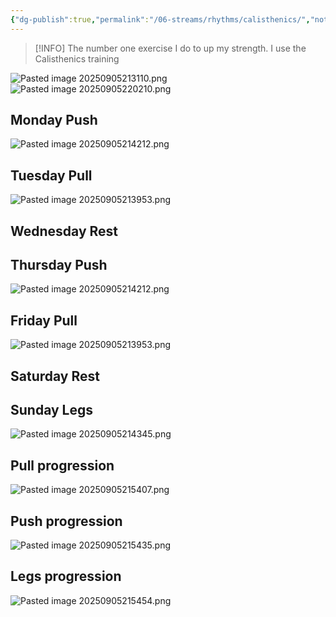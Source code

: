 ```yaml
---
{"dg-publish":true,"permalink":"/06-streams/rhythms/calisthenics/","noteIcon":"","created":"2025-09-05T15:49:48.599+02:00","updated":"2025-09-05T22:02:12.657+02:00"}
---
```


>[!INFO] 
> The number one exercise I do to up my strength. I use the Calisthenics training 

![Pasted image 20250905213110.png](/img/user/_attachments/Pasted%20image%2020250905213110.png)
![Pasted image 20250905220210.png](/img/user/_attachments/Pasted%20image%2020250905220210.png)


## Monday Push


![Pasted image 20250905214212.png](/img/user/_attachments/Pasted%20image%2020250905214212.png)



## Tuesday Pull


![Pasted image 20250905213953.png](/img/user/_attachments/Pasted%20image%2020250905213953.png)



## Wednesday Rest

## Thursday Push


![Pasted image 20250905214212.png](/img/user/_attachments/Pasted%20image%2020250905214212.png)



## Friday Pull


![Pasted image 20250905213953.png](/img/user/_attachments/Pasted%20image%2020250905213953.png)



## Saturday Rest

## Sunday Legs


![Pasted image 20250905214345.png](/img/user/_attachments/Pasted%20image%2020250905214345.png)


## Pull progression 

![Pasted image 20250905215407.png](/img/user/_attachments/Pasted%20image%2020250905215407.png)
## Push progression 

![Pasted image 20250905215435.png](/img/user/_attachments/Pasted%20image%2020250905215435.png)
## Legs progression 

![Pasted image 20250905215454.png](/img/user/_attachments/Pasted%20image%2020250905215454.png)





